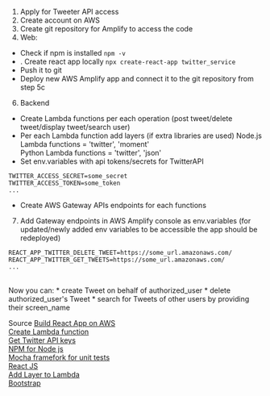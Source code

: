 1. Apply for Tweeter API access
2. Create account on AWS
4. Create git repository for Amplify to access the code
5. Web:
  * Check if npm is installed
`npm -v`
  * . Create react app locally
`npx create-react-app twitter_service`
  *  Push it to git
  *  Deploy new AWS Amplify app and connect it to the git repository from step 5c

6. Backend
  *  Create Lambda functions per each operation (post tweet/delete tweet/display tweet/search user)
  *  Per each Lambda function add layers (if extra libraries are used)
    Node.js Lambda functions = 'twitter', 'moment' \
    Python Lambda functions = 'twitter', 'json'
  * Set env.variables with api tokens/secrets for TwitterAPI
```
TWITTER_ACCESS_SECRET=some_secret
TWITTER_ACCESS_TOKEN=some_token
...
```
  * Create AWS Gateway APIs endpoints for each functions

7. Add Gateway endpoints in AWS Amplify console as env.variables (for updated/newly added env variables to be accessible the app should be redeployed)
```
REACT_APP_TWITTER_DELETE_TWEET=https://some_url.amazonaws.com/
REACT_APP_TWITTER_GET_TWEETS=https://some_url.amazonaws.com/
...
```
<br />
Now you can:
 * create Tweet on behalf of authorized_user
 * delete authorized_user's Tweet
 * search for Tweets of other users by providing their screen_name

Source
[Build React App on AWS](https://aws.amazon.com/getting-started/hands-on/build-react-app-amplify-graphql/module-one/?e=gs2020&p=build-a-react-app-intro) \
[Create Lambda function](https://aws.amazon.com/getting-started/hands-on/build-web-app-s3-lambda-api-gateway-dynamodb/module-two/) \
[Get Twitter API keys](https://developer.twitter.com/en/docs/twitter-ads-api/getting-started) \
[NPM for Node js](https://www.npmjs.com/)  \
[Mocha framefork for unit tests](https://mochajs.org/) \
[React JS](https://reactjs.org/tutorial/tutorial.html) \
[Add Layer to Lambda](https://medium.com/appgambit/part-1-getting-started-with-aws-lambda-layers-1677a6b006) \
[Bootstrap](https://getbootstrap.com/)
